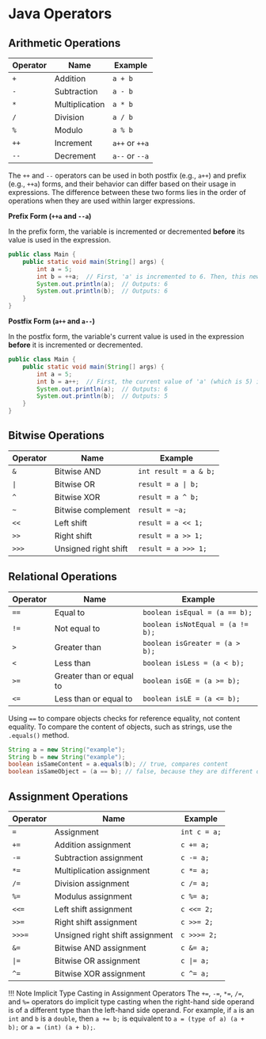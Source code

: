 # Java Operators

## Arithmetic Operations

| Operator | Name           | Example        |
| -------- | -------------- | -------------- |
| `+`      | Addition       | `a + b`        |
| `-`      | Subtraction    | `a - b`        |
| `*`      | Multiplication | `a * b`        |
| `/`      | Division       | `a / b`        |
| `%`      | Modulo         | `a % b`        |
| `++`     | Increment      | `a++` or `++a` |
| `--`     | Decrement      | `a--` or `--a` |

The `++` and `--` operators can be used in both postfix (e.g., `a++`) and prefix (e.g., `++a`) forms, and their behavior can differ based on their usage in expressions. The difference between these two forms lies in the order of operations when they are used within larger expressions.

**Prefix Form (`++a` and `--a`)**

In the prefix form, the variable is incremented or decremented **before** its value is used in the expression.

```java {cmd run_on_save}
public class Main {
    public static void main(String[] args) {
        int a = 5;
        int b = ++a;  // First, 'a' is incremented to 6. Then, this new value is assigned to 'b'.
        System.out.println(a);  // Outputs: 6
        System.out.println(b);  // Outputs: 6
    }
}
```

**Postfix Form (`a++` and `a--`)**

In the postfix form, the variable's current value is used in the expression **before** it is incremented or decremented.

```java {cmd run_on_save}
public class Main {
    public static void main(String[] args) {
        int a = 5;
        int b = a++;  // First, the current value of 'a' (which is 5) is assigned to 'b'. Then, 'a' is incremented to 6.
        System.out.println(a);  // Outputs: 6
        System.out.println(b);  // Outputs: 5
    }
}
```

## Bitwise Operations
<!-- an exception that the formatter doesn't format this table -->
<!-- markdownlint-disable MD013 -->
| Operator | Name                 | Example               |
| -------- | -------------------- | --------------------- |
| `&`      | Bitwise AND          | `int result = a & b;` |
| `\|`     | Bitwise OR           | `result = a \| b;`    |
| `^`      | Bitwise XOR          | `result = a ^ b;`     |
| `~`      | Bitwise complement   | `result = ~a;`        |
| `<<`     | Left shift           | `result = a << 1;`    |
| `>>`     | Right shift          | `result = a >> 1;`    |
| `>>>`    | Unsigned right shift | `result = a >>> 1;`   |

## Relational Operations

| Operator | Name                     | Example                          |
| -------- | ------------------------ | -------------------------------- |
| `==`     | Equal to                 | `boolean isEqual = (a == b);`    |
| `!=`     | Not equal to             | `boolean isNotEqual = (a != b);` |
| `>`      | Greater than             | `boolean isGreater = (a > b);`   |
| `<`      | Less than                | `boolean isLess = (a < b);`      |
| `>=`     | Greater than or equal to | `boolean isGE = (a >= b);`       |
| `<=`     | Less than or equal to    | `boolean isLE = (a <= b);`       |

Using `==` to compare objects checks for reference equality, not content equality. To compare the content of objects, such as strings, use the `.equals()` method.

```java
String a = new String("example");
String b = new String("example");
boolean isSameContent = a.equals(b); // true, compares content
boolean isSameObject = (a == b); // false, because they are different objects in memory
```

## Assignment Operations
<!-- markdownlint-disable MD013 -->
| Operator | Name                            | Example      |
| -------- | ------------------------------- | ------------ |
| `=`      | Assignment                      | `int c = a;` |
| `+=`     | Addition assignment             | `c += a;`    |
| `-=`     | Subtraction assignment          | `c -= a;`    |
| `*=`     | Multiplication assignment       | `c *= a;`    |
| `/=`     | Division assignment             | `c /= a;`    |
| `%=`     | Modulus assignment              | `c %= a;`    |
| `<<=`    | Left shift assignment           | `c <<= 2;`   |
| `>>=`    | Right shift assignment          | `c >>= 2;`   |
| `>>>=`   | Unsigned right shift assignment | `c >>>= 2;`  |
| `&=`     | Bitwise AND assignment          | `c &= a;`    |
| `\|=`    | Bitwise OR assignment           | `c \|= a;`   |
| `^=`     | Bitwise XOR assignment          | `c ^= a;`    |

!!! Note Implicit Type Casting in Assignment Operators
    The `+=`, `-=`, `*=`, `/=`, and `%=` operators do implicit type casting when the right-hand side operand is of a different type than the left-hand side operand. For example, if `a` is an `int` and `b` is a `double`, then `a += b;` is equivalent to `a = (type of a) (a + b);` or `a = (int) (a + b);`.
